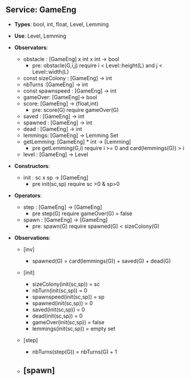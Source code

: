 ## **Service**:  GameEng
- **Types**: bool, int, float, Level, Lemming
- **Use**: Level, Lemming

- **Observators**:
  - obstacle : [GameEng] x int x int -> bool 
    - pre: obstacle(G,i,j) require i < Level::height(L) and j < Level::width(L) 
  - const sizeColony : [GameEng] -> int
  - nbTurns :[GameEng] -> int
  - const spawnspeed : [GameEng] -> int
  - gameOver: [GameEng]-> bool
  - score: [GameEng] -> (float,int)
    - pre: score(G) require gameOver(G)
  - saved : [GameEng] -> int
  - spawned : [GameEng] -> int 
  - dead : [GameEng] -> int  
  - lemmings: [GameEng] -> Lemming Set
  - getLemming: [GameEng] * int -> [Lemming]
    - pre getLemming(G,i) require i >= 0 and card(lemmings(G)) > i
  - level : [GameEng] -> Level

- **Constructors**:
  - init : sc x sp -> [GameEng]
    - pre init(sc,sp) require sc >0 & sp>0


- **Operators**:
  - step : [GameEng] -> [GameEng]
    - pre step(G) require gameOver(G) = false
  - spawn : [GameEng] -> [GameEng]
    - pre: spawn(G) require spawned(G) < sizeColony(G)

- **Observations**:
  - [inv]
    - spawned(G) = card(lemmings(G)) + saved(G) + dead(G)

  - [init]
    - sizeColony(init(sc,sp)) = sc
    - nbTurn(init(sc,sp)) = 0
    - spawnspeed(init(sc,sp)) = sp
    - spawned(init(sc,sp)) = 0
    - saved(init(sc,sp)) = 0
    - dead(init(sc,sp)) = 0
    - gameOver(init(sc,sp)) = false 
    - lemmings(init(sc,sp)) = empty set

   - [step]
     - nbTurns(step(G)) = nbTurns(G) + 1

   - [spawn]
     - 
     

